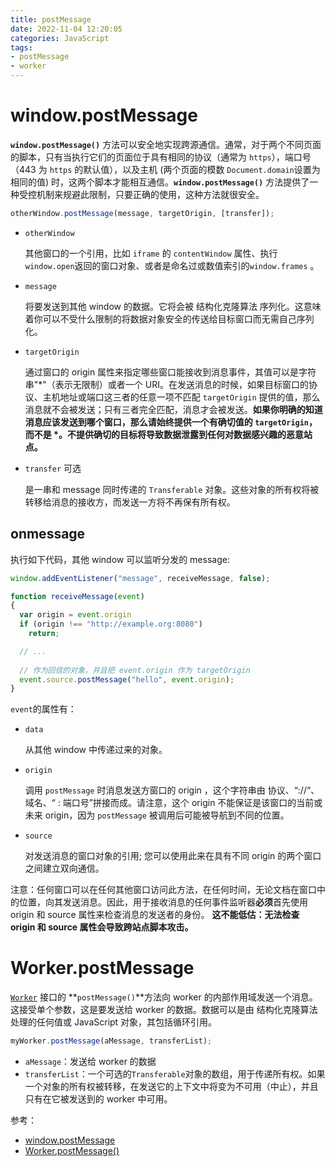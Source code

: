 ```yaml
---
title: postMessage
date: 2022-11-04 12:20:05
categories: JavaScript
tags:
- postMessage
- worker
---
```


# window.postMessage

**`window.postMessage()`** 方法可以安全地实现跨源通信。通常，对于两个不同页面的脚本，只有当执行它们的页面位于具有相同的协议（通常为 `https`），端口号（443 为 `https` 的默认值），以及主机 (两个页面的模数 `Document.domain`设置为相同的值) 时，这两个脚本才能相互通信。**`window.postMessage()`** 方法提供了一种受控机制来规避此限制，只要正确的使用，这种方法就很安全。

```js
otherWindow.postMessage(message, targetOrigin, [transfer]);
```

- `otherWindow`

  其他窗口的一个引用，比如 `iframe` 的 `contentWindow` 属性、执行`window.open`返回的窗口对象、或者是命名过或数值索引的`window.frames` 。

- `message`

  将要发送到其他 window 的数据。它将会被 结构化克隆算法 序列化。这意味着你可以不受什么限制的将数据对象安全的传送给目标窗口而无需自己序列化。

- `targetOrigin`

  通过窗口的 origin 属性来指定哪些窗口能接收到消息事件，其值可以是字符串"*"（表示无限制）或者一个 URI。在发送消息的时候，如果目标窗口的协议、主机地址或端口这三者的任意一项不匹配 `targetOrigin` 提供的值，那么消息就不会被发送；只有三者完全匹配，消息才会被发送。**如果你明确的知道消息应该发送到哪个窗口，那么请始终提供一个有确切值的 `targetOrigin`，而不是 \*。不提供确切的目标将导致数据泄露到任何对数据感兴趣的恶意站点。**

- `transfer` 可选

  是一串和 message 同时传递的 `Transferable` 对象。这些对象的所有权将被转移给消息的接收方，而发送一方将不再保有所有权。

## onmessage

执行如下代码，其他 window 可以监听分发的 message:

```js
window.addEventListener("message", receiveMessage, false);

function receiveMessage(event)
{
  var origin = event.origin
  if (origin !== "http://example.org:8080")
    return;

  // ...
  
  // 作为回信的对象，并且把 event.origin 作为 targetOrigin
  event.source.postMessage("hello", event.origin);
}
```

`event`的属性有：

- `data`

  从其他 window 中传递过来的对象。

- `origin`

  调用 `postMessage` 时消息发送方窗口的 origin ，这个字符串由 协议、“://“、域名、“ : 端口号”拼接而成。请注意，这个 origin 不能保证是该窗口的当前或未来 origin，因为 `postMessage` 被调用后可能被导航到不同的位置。

- `source`

  对发送消息的窗口对象的引用; 您可以使用此来在具有不同 origin 的两个窗口之间建立双向通信。

注意：任何窗口可以在任何其他窗口访问此方法，在任何时间，无论文档在窗口中的位置，向其发送消息。因此，用于接收消息的任何事件监听器**必须**首先使用 origin 和 source 属性来检查消息的发送者的身份。 **这不能低估：无法检查 origin 和 source 属性会导致跨站点脚本攻击。**

# Worker.postMessage

[`Worker`](https://cjhsyc.github.io/2022/11/02/WebWorker/) 接口的 **`postMessage()`**方法向 worker 的内部作用域发送一个消息。这接受单个参数，这是要发送给 worker 的数据。数据可以是由 结构化克隆算法 处理的任何值或 JavaScript 对象，其包括循环引用。

```js
myWorker.postMessage(aMessage, transferList);
```

- `aMessage`：发送给 worker 的数据
- `transferList`：一个可选的`Transferable`对象的数组，用于传递所有权。如果一个对象的所有权被转移，在发送它的上下文中将变为不可用（中止），并且只有在它被发送到的 worker 中可用。



参考：

- [window.postMessage](https://developer.mozilla.org/zh-CN/docs/Web/API/Window/postMessage)
- [Worker.postMessage()](https://developer.mozilla.org/zh-CN/docs/Web/API/Worker/postMessage)
